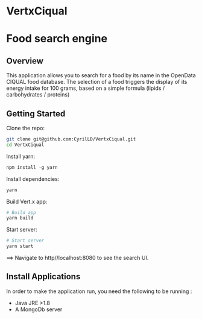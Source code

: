 # VertxCiqual

# Food search engine

## Overview

This application allows you to search for a food by its name in the OpenData CIQUAL food database.
The selection of a food triggers the display of its energy intake for 100 grams, based on a simple formula (lipids / carbohydrates / proteins)

## Getting Started

Clone the repo:
```sh
git clone git@github.com:CyrilLD/VertxCiqual.git
cd VertxCiqual
```

Install yarn:
```js
npm install -g yarn
```

Install dependencies:
```sh
yarn
```

Build Vert.x app:
```sh
# Build app
yarn build
```

Start server:
```sh
# Start server
yarn start
```

==> Navigate to http//localhost:8080 to see the search UI.


## Install Applications
In order to make the application run, you need the following to be running :
  + Java JRE >1.8
  + A MongoDb server

